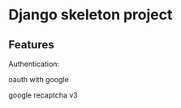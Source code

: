# Django skeleton project


## Features


Authentication:


oauth with google

google recaptcha v3






